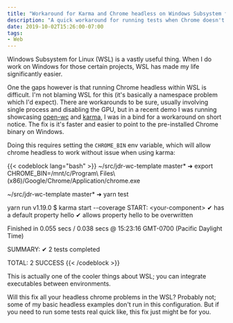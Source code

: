 ```yaml
---
title: "Workaround for Karma and Chrome headless on Windows Subsystem for Linux, ala WSL"
description: "A quick workaround for running tests when Chrome doesn't want to play nice inside WSL."
date: 2019-10-02T15:26:00-07:00
tags:
- Web
---
```


Windows Subsystem for Linux (WSL) is a vastly useful thing. When I do work on Windows for those certain projects, WSL has made my life significantly easier.

One the gaps however is that running Chrome headless within WSL is difficult. I'm not blaming WSL for this (it's basically a namespace problem which I'd expect). There are workarounds to be sure, usually involving single process and disabling the GPU, but in a recent demo I was running showcasing [open-wc](https://open-wc.org/) and [karma](http://karma-runner.github.io/latest/index.html), I was in a bind for a workaround on short notice. The fix is it's faster and easier to point to the pre-installed Chrome binary on Windows.

Doing this requires setting the `CHROME_BIN` env variable, which will allow chrome headless to work without issue when using karma:

{{< codeblock lang="bash" >}}
~/src/jdr-wc-template master*
➜  export CHROME_BIN=/mnt/c/Program\ Files\ \(x86\)/Google/Chrome/Application/chrome.exe

~/src/jdr-wc-template master*
➜  yarn test

yarn run v1.19.0
$ karma start --coverage
START:  &lt;your-component&gt;
✔ has a default property hello
✔ allows property hello to be overwritten

Finished in 0.055 secs / 0.038 secs @ 15:23:16 GMT-0700 (Pacific Daylight Time)

SUMMARY:
✔ 2 tests completed

TOTAL: 2 SUCCESS
{{< /codeblock >}}

This is actually one of the cooler things about WSL; you can integrate executables between environments.

Will this fix all your headless chrome problems in the WSL? Probably not; some of my basic headless examples don't run in this configuration. But if you need to run some tests real quick like, this fix just might be for you.
